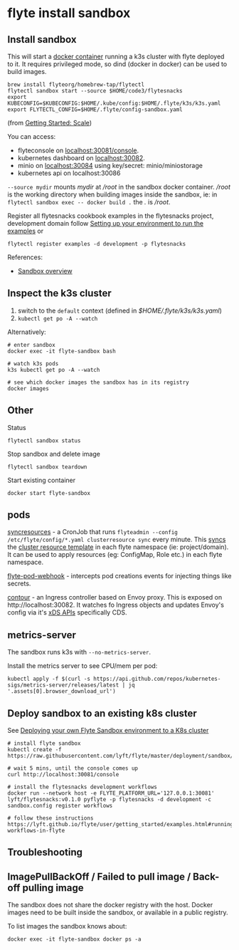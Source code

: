 # flyte install sandbox

## Install sandbox

This will start a [docker container](https://github.com/flyteorg/flyte/blob/2438f30f3c94c49866eefd992937fec8bea9718e/docker/sandbox/Dockerfile) running a k3s cluster with flyte deployed to it. It requires privileged mode, so dind (docker in docker) can be used to build images.

```
brew install flyteorg/homebrew-tap/flytectl
flytectl sandbox start --source $HOME/code3/flytesnacks
export KUBECONFIG=$KUBECONFIG:$HOME/.kube/config:$HOME/.flyte/k3s/k3s.yaml
export FLYTECTL_CONFIG=$HOME/.flyte/config-sandbox.yaml
```

(from [Getting Started: Scale](https://docs.flyte.org/en/stable/getting_started_scale.html))

You can access:

- flyteconsole on [localhost:30081/console](http://localhost:30081/console).
- kubernetes dashboard on [localhost:30082](http://localhost:30082/).
- minio on [localhost:30084](http://localhost:30084/) using key/secret: minio/miniostorage
- kubernetes api on localhost:30086

`--source mydir` mounts _mydir_ at _/root_ in the sandbox docker container. _/root_ is the working directory when building images inside the sandbox, ie: in `flytectl sandbox exec -- docker build .` the _._ is _/root_.

Register all flytesnacks cookbook examples in the flytesnacks project, development domain follow [Setting up your environment to run the examples](https://docs.flyte.org/projects/cookbook/en/latest/#setting-up-your-environment-to-run-the-examples) or

```
flytectl register examples -d development -p flytesnacks
```

References:

- [Sandbox overview](https://docs.flyte.org/en/latest/deployment/sandbox.html)

## Inspect the k3s cluster

1. switch to the `default` context (defined in _$HOME/.flyte/k3s/k3s.yaml_)
1. `kubectl get po -A --watch`

Alternatively:

```
# enter sandbox
docker exec -it flyte-sandbox bash

# watch k3s pods
k3s kubectl get po -A --watch

# see which docker images the sandbox has in its registry
docker images
```

## Other

Status

```
flytectl sandbox status
```

Stop sandbox and delete image

```
flytectl sandbox teardown
```

Start existing container

```
docker start flyte-sandbox
```

## pods

[syncresources](https://github.com/flyteorg/flyte/blob/master/kustomize/base/admindeployment/clustersync/cron.yaml) - a CronJob that runs `flyteadmin --config /etc/flyte/config/*.yaml clusterresource sync` every minute. This [syncs](https://github.com/flyteorg/flyteadmin/blob/2d81c1eec24cffb43346b56fc0017fd29db33a38/cmd/entrypoints/clusterresource.go#L71) the [cluster resource template](https://github.com/flyteorg/flyte/blob/8aa4007/deployment/sandbox/flyte_generated.yaml#L2075) in each flyte namespace (ie: project/domain). It can be used to apply resources (eg: ConfigMap, Role etc.) in each flyte namespace.

[flyte-pod-webhook](https://github.com/flyteorg/flytepropeller/blob/b2af2cdb411c25be5659160cb97b0a3ab6234f61/pkg/webhook/pod.go) - intercepts pod creations events for injecting things like secrets.

[contour](https://github.com/flyteorg/flyte/blob/eca085f7c13c63b6ca6aa3ad2acf1f97af6b21b7/charts/flyte/Chart.yaml#L7) - an Ingress controller based on Envoy proxy. This is exposed on http://localhost:30082. It watches fo Ingress objects and updates Envoy's config via it's [xDS APIs](https://www.envoyproxy.io/docs/envoy/latest/intro/arch_overview/operations/dynamic_configuration) specifically CDS.

## metrics-server

The sandbox runs k3s with `--no-metrics-server`.

Install the metrics server to see CPU/mem per pod:

```
kubectl apply -f $(curl -s https://api.github.com/repos/kubernetes-sigs/metrics-server/releases/latest | jq '.assets[0].browser_download_url')
```

## Deploy sandbox to an existing k8s cluster

See [Deploying your own Flyte Sandbox environment to a K8s cluster](https://docs.flyte.org/en/latest/deployment/sandbox.html#deploying-your-own-flyte-sandbox-environment-to-a-k8s-cluster)

```
# install flyte sandbox
kubectl create -f https://raw.githubusercontent.com/lyft/flyte/master/deployment/sandbox/flyte_generated.yaml

# wait 5 mins, until the console comes up
curl http://localhost:30081/console

# install the flytesnacks development workflows
docker run --network host -e FLYTE_PLATFORM_URL='127.0.0.1:30081' lyft/flytesnacks:v0.1.0 pyflyte -p flytesnacks -d development -c sandbox.config register workflows

# follow these instructions https://lyft.github.io/flyte/user/getting_started/examples.html#running-workflows-in-flyte
```

## Troubleshooting

## ImagePullBackOff / Failed to pull image / Back-off pulling image

The sandbox does not share the docker registry with the host. Docker images need to be built inside the sandbox, or available in a public registry.

To list images the sandbox knows about:

```
docker exec -it flyte-sandbox docker ps -a
```
